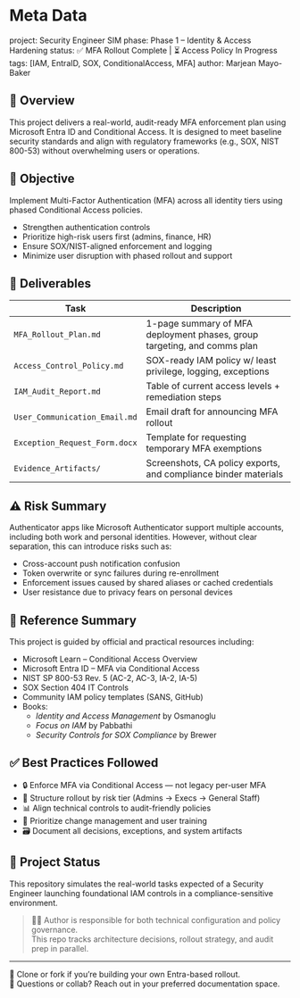 
# Meta Data

project:  Security Engineer SIM
phase: Phase 1 – Identity & Access Hardening
status: ✅ MFA Rollout Complete | ⏳ Access Policy In Progress
tags: [IAM, EntraID, SOX, ConditionalAccess, MFA]
author: Marjean Mayo-Baker


## 📌 Overview
This project delivers a real-world, audit-ready MFA enforcement plan using Microsoft Entra ID and Conditional Access. It is designed to meet baseline security standards and align with regulatory frameworks (e.g., SOX, NIST 800-53) without overwhelming users or operations.

## 🎯 Objective
Implement Multi-Factor Authentication (MFA) across all identity tiers using phased Conditional Access policies.

- Strengthen authentication controls
- Prioritize high-risk users first (admins, finance, HR)
- Ensure SOX/NIST-aligned enforcement and logging
- Minimize user disruption with phased rollout and support

## 🔧 Deliverables

| Task                          | Description                                                              |
| ----------------------------- | ------------------------------------------------------------------------ |
| `MFA_Rollout_Plan.md`         | 1-page summary of MFA deployment phases, group targeting, and comms plan |
| `Access_Control_Policy.md`    | SOX-ready IAM policy w/ least privilege, logging, exceptions             |
| `IAM_Audit_Report.md`         | Table of current access levels + remediation steps                       |
| `User_Communication_Email.md` | Email draft for announcing MFA rollout                                   |
| `Exception_Request_Form.docx` | Template for requesting temporary MFA exemptions                         |
| `Evidence_Artifacts/`         | Screenshots, CA policy exports, and compliance binder materials          |

## ⚠️ Risk Summary

Authenticator apps like Microsoft Authenticator support multiple accounts, including both work and personal identities. However, without clear separation, this can introduce risks such as:
- Cross-account push notification confusion
- Token overwrite or sync failures during re-enrollment
- Enforcement issues caused by shared aliases or cached credentials
- User resistance due to privacy fears on personal devices


## 🧠 Reference Summary

This project is guided by official and practical resources including:

- Microsoft Learn – Conditional Access Overview  
- Microsoft Entra ID – MFA via Conditional Access  
- NIST SP 800-53 Rev. 5 (AC-2, AC-3, IA-2, IA-5)  
- SOX Section 404 IT Controls  
- Community IAM policy templates (SANS, GitHub)  
- Books:
  - *Identity and Access Management* by Osmanoglu  
  - *Focus on IAM* by Pabbathi  
  - *Security Controls for SOX Compliance* by Brewer  

## ✅ Best Practices Followed
- 🔒 Enforce MFA via Conditional Access — not legacy per-user MFA
- 🧱 Structure rollout by risk tier (Admins → Execs → General Staff)
- 📊 Align technical controls to audit-friendly policies
- 📣 Prioritize change management and user training
- 🗃️ Document all decisions, exceptions, and system artifacts

## 🚀 Project Status
This repository simulates the real-world tasks expected of a Security Engineer launching foundational IAM controls in a compliance-sensitive environment.

> ✍🏽 Author is responsible for both technical configuration and policy governance.  
> This repo tracks architecture decisions, rollout strategy, and audit prep in parallel.

---

📁 Clone or fork if you’re building your own Entra-based rollout.  
💬 Questions or collab? Reach out in your preferred documentation space.

